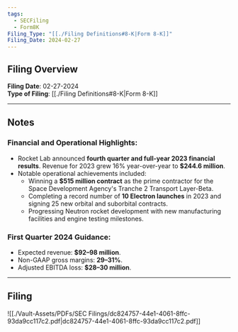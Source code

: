 ```yaml
---
tags:
  - SECFiling
  - Form8K
Filing_Type: "[[./Filing Definitions#8-K|Form 8-K]]"
Filing_Date: 2024-02-27
---
```


## Filing Overview

**Filing Date**: 02-27-2024  
**Type of Filing**: [[./Filing Definitions#8-K|Form 8-K]]  

---

## Notes

### Financial and Operational Highlights:
- Rocket Lab announced **fourth quarter and full-year 2023 financial results**. Revenue for 2023 grew 16% year-over-year to **$244.6 million**.
- Notable operational achievements included:
  - Winning a **$515 million contract** as the prime contractor for the Space Development Agency's Tranche 2 Transport Layer-Beta.
  - Completing a record number of **10 Electron launches** in 2023 and signing 25 new orbital and suborbital contracts.
  - Progressing Neutron rocket development with new manufacturing facilities and engine testing milestones.

### First Quarter 2024 Guidance:
- Expected revenue: **$92–98 million**.
- Non-GAAP gross margins: **29–31%**.
- Adjusted EBITDA loss: **$28–30 million**.

---

## Filing

![[./Vault-Assets/PDFs/SEC Filings/dc824757-44e1-4061-8ffc-93da9cc117c2.pdf|dc824757-44e1-4061-8ffc-93da9cc117c2.pdf]]
